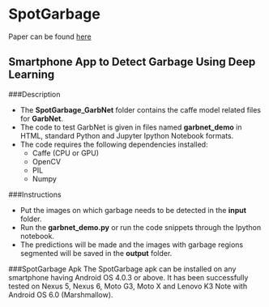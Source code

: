 SpotGarbage
===========
Paper can be found [here](http://delivery.acm.org/10.1145/2980000/2971731/p940-mittal.pdf?ip=128.2.177.146&id=2971731&acc=ACTIVE%20SERVICE&key=A792924B58C015C1%2E5A12BE0369099858%2E4D4702B0C3E38B35%2E4D4702B0C3E38B35&__acm__=1528403532_3a32befd40410dd3a51f4d2817bfe218)

Smartphone App to Detect Garbage Using Deep Learning
----------------------------------------------------

###Description
* The **SpotGarbage_GarbNet** folder contains the caffe model related files for **GarbNet**.
* The code to test GarbNet is given in files named **garbnet_demo** in HTML, standard Python and Jupyter Ipython Notebook formats.
* The code requires the following dependencies installed:
  * Caffe (CPU or GPU)
  * OpenCV
  * PIL
  * Numpy

###Instructions
* Put the images on which garbage needs to be detected in the **input** folder.
* Run the **garbnet_demo.py** or run the code snippets through the Ipython notebook.
* The predictions will be made and the images with garbage regions segmented will be saved in the **output** folder.

###SpotGarbage Apk
The SpotGarbage apk can be installed on any smartphone having Android OS 4.0.3 or above. It has been successfully tested on Nexus 5, Nexus 6, Moto G3, Moto X and Lenovo K3 Note with Android OS 6.0 (Marshmallow).

